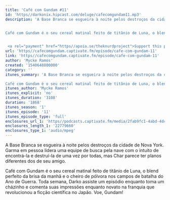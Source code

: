 ```yaml
---
title: 'Café com Gundam #11'
id: 'https//darkonix.hipcast.com/deluge/cafecomgundam11.mp3'
description: 'A Base Branca se esgueira à noite pelos destroços da cidade de Nova York. Garma em pessoa lidera uma equipe de busca pela nave com o intuito de encontrá-la e destruí-la de uma vez por todas, mas Char parece ter planos diferentes dos de seu amigo.


Café com Gundam é o seu cereal matinal feito de titânio de Luna, o blend perfeito da brisa da manhã e o cheiro de pólvora nos campos de batalha do Ano de Guerra. Toda semana, Darko assiste um episódio enquanto toma um cházinho e comenta suas impressões enquanto novato na franquia que revolucionou a ficção científica no Japão. Voe, Gundam!


 <a rel="payment" href="https//apoia.se/theknurdproject">Support this podcast</a>'
url: 'https//cafecomgundam.captivate.fm/episode/cafe-com-gundam-11'
link: 'https//cafecomgundam.captivate.fm/episode/cafe-com-gundam-11'
author: 'Mycke Ramos'
created: '1540648800000'
category: ''
itunes_summary: 'A Base Branca se esgueira à noite pelos destroços da cidade de Nova York. Garma em pessoa lidera uma equipe de busca pela nave com o intuito de encontrá-la e destruí-la de uma vez por todas, mas Char parece ter planos diferentes dos de seu amigo.

Café com Gundam é o seu cereal matinal feito de titânio de Luna, o blend perfeito da brisa da manhã e o cheiro de pólvora nos campos de batalha do Ano de Guerra. Toda semana, Darko assiste um episódio enquanto toma um cházinho e comenta suas impressões enquanto novato na franquia que revolucionou a ficção científica no Japão. Voe, Gundam!'
itunes_author: 'Mycke Ramos'
itunes_explicit: 'no'
itunes_duration: '3108'
duration: '1868'
itunes_season: '1'
itunes_episode: '11'
itunes_episode_type: 'full'
enclosures_url_1: 'https//podcasts.captivate.fm/media/2fab9fc1-4abd-4dc0-8b4d-363ae260aa01/cafecomgundam11_tc.mp3'
enclosures_length_1: '22779660'
enclosures_type_1: 'audio/mpeg'
---
```

A Base Branca se esgueira à noite pelos destroços da cidade de Nova York. Garma em pessoa lidera uma equipe de busca pela nave com o intuito de encontrá-la e destruí-la de uma vez por todas, mas Char parece ter planos diferentes dos de seu amigo.

Café com Gundam é o seu cereal matinal feito de titânio de Luna, o blend perfeito da brisa da manhã e o cheiro de pólvora nos campos de batalha do Ano de Guerra. Toda semana, Darko assiste um episódio enquanto toma um cházinho e comenta suas impressões enquanto novato na franquia que revolucionou a ficção científica no Japão. Voe, Gundam!